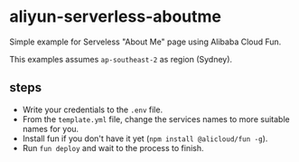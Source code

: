 # aliyun-serverless-aboutme
Simple example for Serveless "About Me" page using Alibaba Cloud Fun.

This examples assumes `ap-southeast-2` as region (Sydney).

## steps
- Write your credentials to the `.env` file.
- From the `template.yml` file, change the services names to more suitable names for you.
- Install fun if you don't have it yet (`npm install @alicloud/fun -g`).
- Run `fun deploy` and wait to the process to finish.
